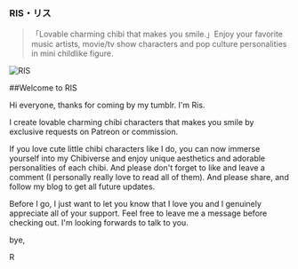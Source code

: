 ### RIS・リス
>「Lovable charming chibi that makes you smile.」Enjoy your favorite music artists, movie/tv show characters and pop culture personalities in mini childlike figure.

![RIS](https://pbs.twimg.com/media/Fef5dLCaAAAItKF?format=jpg&name=large)

##Welcome to RIS

Hi everyone, thanks for coming by my tumblr. I'm Ris.

I create lovable charming chibi characters that makes you smile by exclusive requests on Patreon or commission.

If you love cute little chibi characters like I do, you can now immerse yourself into my Chibiverse and enjoy unique aesthetics and adorable personalities of each chibi. And please don't forget to like and leave a  comment (I personally really love to read all of them). And please share, and follow my blog to get all future updates.

Before I go, I just want to let you know that I love you and I genuinely appreciate all of your support. Feel free to leave me a message before checking out. I'm looking forwards to talk to you.

bye,

R


<!--

**ristwns/ristwns** is a ✨ _special_ ✨ repository because its `README.md` (this file) appears on your GitHub profile.

Here are some ideas to get you started:

- 🔭 I’m currently working on ...
- 🌱 I’m currently learning ...
- 👯 I’m looking to collaborate on ...
- 🤔 I’m looking for help with ...
- 💬 Ask me about ...
- 📫 How to reach me: ...
- 😄 Pronouns: ...
- ⚡ Fun fact: ...

<br/> 

![RIS](https://pbs.twimg.com/media/Fef3NQBagAAmc_J?format=jpg&name=large)

update readme.md

-->
